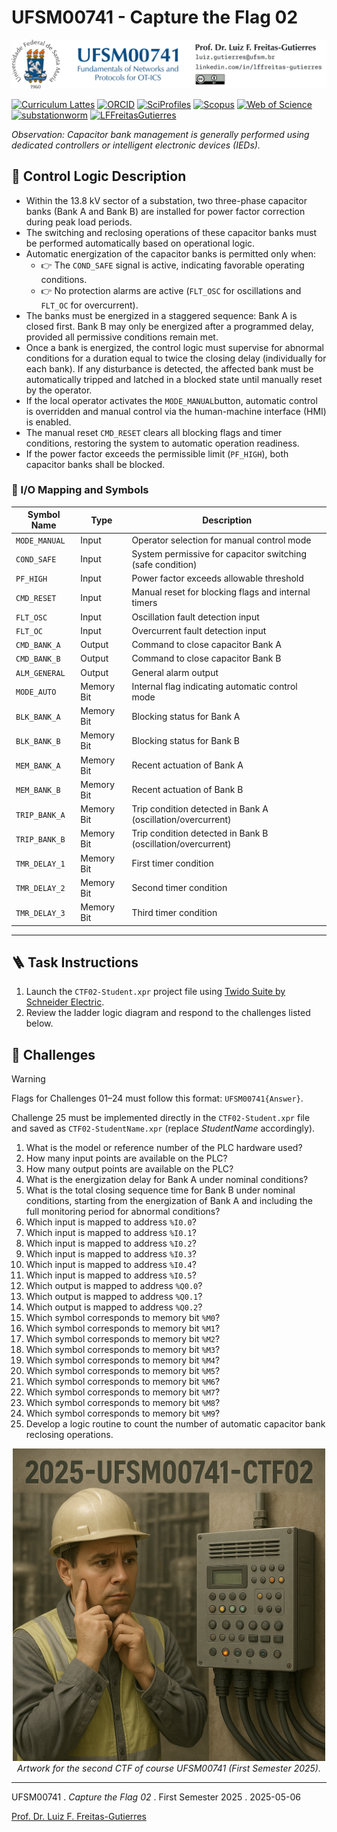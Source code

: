 # UFSM00741 - Capture the Flag 02

![UFSM00741 Banner](./UFSM-CT-DESP-UFSM00741.png "UFSM-CT-DESP-UFSM00741")

[![Curriculum Lattes](https://img.shields.io/badge/Lattes-white)](http://lattes.cnpq.br/8846358506427099)
[![ORCID](https://img.shields.io/badge/ORCID-grey)](https://orcid.org/0000-0002-6254-7306)
[![SciProfiles](https://img.shields.io/badge/SciProfiles-black)](https://sciprofiles.com/profile/lffreitas-gutierres)
[![Scopus](https://img.shields.io/badge/Scopus-white)](https://www.scopus.com/authid/detail.uri?authorId=57195542368)
[![Web of Science](https://img.shields.io/badge/ResearcherID-grey)](https://www.webofscience.com/wos/author/record/Q-8444-2016)
[![substationworm](https://img.shields.io/badge/substationworm-black)](https://github.com/substationworm)
[![LFFreitasGutierres](https://img.shields.io/badge/LFFreitasGutierres-white)](https://github.com/LFFreitas-Gutierres)

*Observation: Capacitor bank management is generally performed using dedicated controllers or intelligent electronic devices (IEDs).*

## 👷 Control Logic Description

- Within the 13.8 kV sector of a substation, two three-phase capacitor banks (Bank A and Bank B) are installed for power factor correction during peak load periods.
- The switching and reclosing operations of these capacitor banks must be performed automatically based on operational logic.
- Automatic energization of the capacitor banks is permitted only when:
    - 👉 The `COND_SAFE` signal is active, indicating favorable operating conditions.
    - 👉 No protection alarms are active (`FLT_OSC` for oscillations and `FLT_OC` for overcurrent).
- The banks must be energized in a staggered sequence: Bank A is closed first. Bank B may only be energized after a programmed delay, provided all permissive conditions remain met.
- Once a bank is energized, the control logic must supervise for abnormal conditions for a duration equal to twice the closing delay (individually for each bank). If any disturbance is detected, the affected bank must be automatically tripped and latched in a blocked state until manually reset by the operator.
- If the local operator activates the `MODE_MANUAL`button, automatic control is overridden and manual control via the human-machine interface (HMI) is enabled.
- The manual reset `CMD_RESET` clears all blocking flags and timer conditions, restoring the system to automatic operation readiness.
- If the power factor exceeds the permissible limit (`PF_HIGH`), both capacitor banks shall be blocked.

### 🧠 I/O Mapping and Symbols

| Symbol Name   | Type        | Description                                                 |
|---------------|-------------|-------------------------------------------------------------|
| `MODE_MANUAL` | Input       | Operator selection for manual control mode                  |
| `COND_SAFE`   | Input       | System permissive for capacitor switching (safe condition)  |
| `PF_HIGH`     | Input       | Power factor exceeds allowable threshold                    |
| `CMD_RESET`   | Input       | Manual reset for blocking flags and internal timers         |
| `FLT_OSC`     | Input       | Oscillation fault detection input                           |
| `FLT_OC`      | Input       | Overcurrent fault detection input                           |
| `CMD_BANK_A`  | Output      | Command to close capacitor Bank A                           |
| `CMD_BANK_B`  | Output      | Command to close capacitor Bank B                           |
| `ALM_GENERAL` | Output      | General alarm output                                        |
| `MODE_AUTO`   | Memory Bit  | Internal flag indicating automatic control mode             |
| `BLK_BANK_A`  | Memory Bit  | Blocking status for Bank A                                  |
| `BLK_BANK_B`  | Memory Bit  | Blocking status for Bank B                                  |
| `MEM_BANK_A`  | Memory Bit  | Recent actuation of Bank A                                  |
| `MEM_BANK_B`  | Memory Bit  | Recent actuation of Bank B                                  |
| `TRIP_BANK_A` | Memory Bit  | Trip condition detected in Bank A (oscillation/overcurrent) |
| `TRIP_BANK_B` | Memory Bit  | Trip condition detected in Bank B (oscillation/overcurrent) |
| `TMR_DELAY_1` | Memory Bit  | First timer condition                                       |
| `TMR_DELAY_2` | Memory Bit  | Second timer condition                                      |
| `TMR_DELAY_3` | Memory Bit  | Third timer condition                                       |

---

## 🪜 Task Instructions

1. Launch the `CTF02-Student.xpr` project file using [Twido Suite by Schneider Electric](https://www.se.com/br/pt/faqs/FA278356/).
2. Review the ladder logic diagram and respond to the challenges listed below.

## 🏁 Challenges

> [!WARNING]  
> Flags for Challenges 01–24 must follow this format: `UFSM00741{Answer}`.
>
> Challenge 25 must be implemented directly in the `CTF02-Student.xpr` file and saved as `CTF02-StudentName.xpr` (replace *StudentName* accordingly).

01. What is the model or reference number of the PLC hardware used?
02. How many input points are available on the PLC?
03. How many output points are available on the PLC?
04. What is the energization delay for Bank A under nominal conditions?
05. What is the total closing sequence time for Bank B under nominal conditions, starting from the energization of Bank A and including the full monitoring period for abnormal conditions?
06. Which input is mapped to address `%I0.0`?
07. Which input is mapped to address `%I0.1`?
08. Which input is mapped to address `%I0.2`?
09. Which input is mapped to address `%I0.3`?
10. Which input is mapped to address `%I0.4`?
11. Which input is mapped to address `%I0.5`?
12. Which output is mapped to address `%Q0.0`?
13. Which output is mapped to address `%Q0.1`?
14. Which output is mapped to address `%Q0.2`?
15. Which symbol corresponds to memory bit `%M0`?
16. Which symbol corresponds to memory bit `%M1`?
17. Which symbol corresponds to memory bit `%M2`?
18. Which symbol corresponds to memory bit `%M3`?
19. Which symbol corresponds to memory bit `%M4`?
20. Which symbol corresponds to memory bit `%M5`?
21. Which symbol corresponds to memory bit `%M6`?
22. Which symbol corresponds to memory bit `%M7`?
23. Which symbol corresponds to memory bit `%M8`?
24. Which symbol corresponds to memory bit `%M9`?
25. Develop a logic routine to count the number of automatic capacitor bank reclosing operations.

<p align="center">
  <img src="./CTF02.png" title="Artwork for the second CTF of course UFSM00741 (First Semester 2025)" width="500px">
  <br>
  <em>Artwork for the second CTF of course UFSM00741 (First Semester 2025).</em>
</p>

---

UFSM00741 . *Capture the Flag 02* . First Semester 2025 . 2025-05-06

[Prof. Dr. Luiz F. Freitas-Gutierres](https://www.linkedin.com/in/lffreitas-gutierres/)